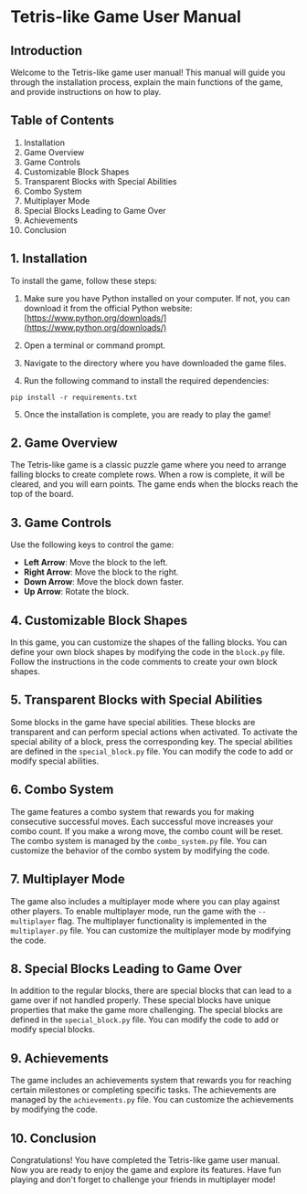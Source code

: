# Tetris-like Game User Manual

## Introduction

Welcome to the Tetris-like game user manual! This manual will guide you through the installation process, explain the main functions of the game, and provide instructions on how to play.

## Table of Contents

1. Installation
2. Game Overview
3. Game Controls
4. Customizable Block Shapes
5. Transparent Blocks with Special Abilities
6. Combo System
7. Multiplayer Mode
8. Special Blocks Leading to Game Over
9. Achievements
10. Conclusion

## 1. Installation

To install the game, follow these steps:

1. Make sure you have Python installed on your computer. If not, you can download it from the official Python website: [https://www.python.org/downloads/](https://www.python.org/downloads/)

2. Open a terminal or command prompt.

3. Navigate to the directory where you have downloaded the game files.

4. Run the following command to install the required dependencies:

```
pip install -r requirements.txt
```

5. Once the installation is complete, you are ready to play the game!

## 2. Game Overview

The Tetris-like game is a classic puzzle game where you need to arrange falling blocks to create complete rows. When a row is complete, it will be cleared, and you will earn points. The game ends when the blocks reach the top of the board.

## 3. Game Controls

Use the following keys to control the game:

- **Left Arrow**: Move the block to the left.
- **Right Arrow**: Move the block to the right.
- **Down Arrow**: Move the block down faster.
- **Up Arrow**: Rotate the block.

## 4. Customizable Block Shapes

In this game, you can customize the shapes of the falling blocks. You can define your own block shapes by modifying the code in the `block.py` file. Follow the instructions in the code comments to create your own block shapes.

## 5. Transparent Blocks with Special Abilities

Some blocks in the game have special abilities. These blocks are transparent and can perform special actions when activated. To activate the special ability of a block, press the corresponding key. The special abilities are defined in the `special_block.py` file. You can modify the code to add or modify special abilities.

## 6. Combo System

The game features a combo system that rewards you for making consecutive successful moves. Each successful move increases your combo count. If you make a wrong move, the combo count will be reset. The combo system is managed by the `combo_system.py` file. You can customize the behavior of the combo system by modifying the code.

## 7. Multiplayer Mode

The game also includes a multiplayer mode where you can play against other players. To enable multiplayer mode, run the game with the `--multiplayer` flag. The multiplayer functionality is implemented in the `multiplayer.py` file. You can customize the multiplayer mode by modifying the code.

## 8. Special Blocks Leading to Game Over

In addition to the regular blocks, there are special blocks that can lead to a game over if not handled properly. These special blocks have unique properties that make the game more challenging. The special blocks are defined in the `special_block.py` file. You can modify the code to add or modify special blocks.

## 9. Achievements

The game includes an achievements system that rewards you for reaching certain milestones or completing specific tasks. The achievements are managed by the `achievements.py` file. You can customize the achievements by modifying the code.

## 10. Conclusion

Congratulations! You have completed the Tetris-like game user manual. Now you are ready to enjoy the game and explore its features. Have fun playing and don't forget to challenge your friends in multiplayer mode!